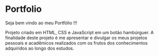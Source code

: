 # Portfolio

Seja bem vindo ao meu Portfólio !!!

Projeto criado em HTML, CSS e JavaScript em um botão hambúrguer. A finalidade deste projeto é me apresentar e divulgar os meus projetos
pessoais e acadêmicos realizados com os frutos dos conhecimentos adquiridos ao longo dos estudos.
 

